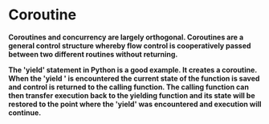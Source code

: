 # Coroutine
**Coroutines and concurrency are largely orthogonal. Coroutines are a general control structure whereby flow control is cooperatively passed between two different routines without returning.**

**The 'yield' statement in Python is a good example. It creates a coroutine. When the 'yield ' is encountered the current state of the function is saved and control is returned to the calling function. The calling function can then transfer execution back to the yielding function and its state will be restored to the point where the 'yield' was encountered and execution will continue.**
